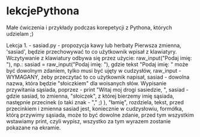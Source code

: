 # lekcjePythona

Małe ćwiczenia i przykłady podczas korepetycji z Pythona, których udzielam ;) 

Lekcja 1. - sasiad.py - propozycja kawy lub herbaty
  Pierwsza zmienna, 'sasiad', będzie przechowywać to co użytkownik wpisał z klawiatyry. Wczytywanie z klawiatury odbywa się przez użycie: raw_input("Podaj imię: "), np.: sasiad = raw_input("Podaj imię: "), gdzie tekst "Podaj imię: " może być dowolnym zdaniem, tylko musi być ujęty w cudzysłów, raw_input - WYMAGANY, żeby przeczytać to co użytkownik napisał, sasiad - dowolna nazwa, która będzie "słoiczkiem" dla woisanych słów.
  Wypisanie przywitania sąsiada, poprzez - print "Witaj moj drogi sasiedzie, ", sasiad - gdzie sasiad, to zmienna, "słoiczek", z której bierzemy imię sąsiada, następnie przecinek (o taki znak - "," ;) ), "łamię", rozdziela, tekst, przed przecinkiem i zmienna sasiad jest, koniecznie w cudzysłowiu, formółka, którą przywimy sąsiada, może to być dowolne zdanie, przed tym wszystkim wstawiamy print, czyli wypisz, wszystko za tym wyrazem zostanie pokazane na ekramie.
